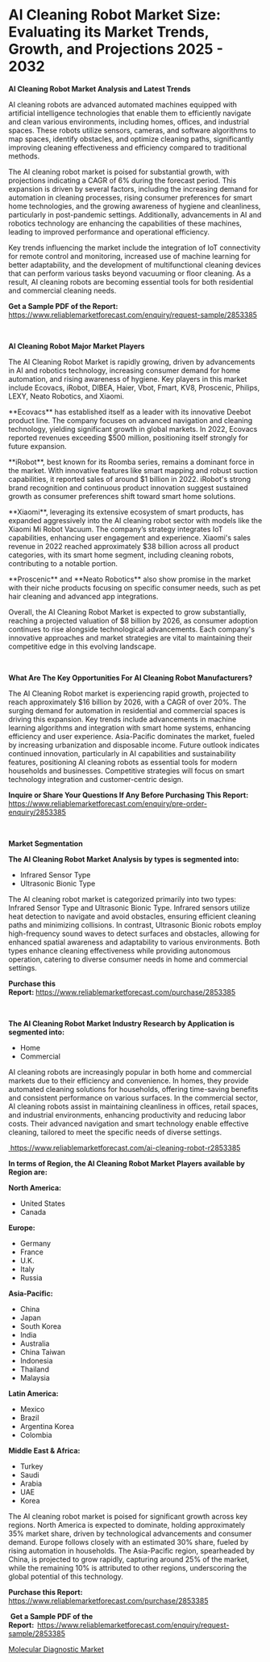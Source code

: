 <p><h1>AI Cleaning Robot Market Size: Evaluating its Market Trends, Growth, and Projections 2025 - 2032</h1></p><p><strong>AI Cleaning Robot Market Analysis and Latest Trends</strong></p>
<p><p>AI cleaning robots are advanced automated machines equipped with artificial intelligence technologies that enable them to efficiently navigate and clean various environments, including homes, offices, and industrial spaces. These robots utilize sensors, cameras, and software algorithms to map spaces, identify obstacles, and optimize cleaning paths, significantly improving cleaning effectiveness and efficiency compared to traditional methods.</p><p>The AI cleaning robot market is poised for substantial growth, with projections indicating a CAGR of 6% during the forecast period. This expansion is driven by several factors, including the increasing demand for automation in cleaning processes, rising consumer preferences for smart home technologies, and the growing awareness of hygiene and cleanliness, particularly in post-pandemic settings. Additionally, advancements in AI and robotics technology are enhancing the capabilities of these machines, leading to improved performance and operational efficiency.</p><p>Key trends influencing the market include the integration of IoT connectivity for remote control and monitoring, increased use of machine learning for better adaptability, and the development of multifunctional cleaning devices that can perform various tasks beyond vacuuming or floor cleaning. As a result, AI cleaning robots are becoming essential tools for both residential and commercial cleaning needs.</p></p>
<p><strong>Get a Sample PDF of the Report:&nbsp;</strong> <a href="https://www.reliablemarketforecast.com/enquiry/request-sample/2853385?utm_campaign=3103&utm_medium=2&utm_source=Github&utm_content=ia&utm_term=11032025&utm_id=ai-cleaning-robot">https://www.reliablemarketforecast.com/enquiry/request-sample/2853385</a></p>
<p>&nbsp;</p>
<p><strong>AI Cleaning Robot Major Market Players</strong></p>
<p><p>The AI Cleaning Robot Market is rapidly growing, driven by advancements in AI and robotics technology, increasing consumer demand for home automation, and rising awareness of hygiene. Key players in this market include Ecovacs, iRobot, DIBEA, Haier, Vbot, Fmart, KV8, Proscenic, Philips, LEXY, Neato Robotics, and Xiaomi.</p><p>**Ecovacs** has established itself as a leader with its innovative Deebot product line. The company focuses on advanced navigation and cleaning technology, yielding significant growth in global markets. In 2022, Ecovacs reported revenues exceeding $500 million, positioning itself strongly for future expansion.</p><p>**iRobot**, best known for its Roomba series, remains a dominant force in the market. With innovative features like smart mapping and robust suction capabilities, it reported sales of around $1 billion in 2022. iRobot's strong brand recognition and continuous product innovation suggest sustained growth as consumer preferences shift toward smart home solutions.</p><p>**Xiaomi**, leveraging its extensive ecosystem of smart products, has expanded aggressively into the AI cleaning robot sector with models like the Xiaomi Mi Robot Vacuum. The company’s strategy integrates IoT capabilities, enhancing user engagement and experience. Xiaomi's sales revenue in 2022 reached approximately $38 billion across all product categories, with its smart home segment, including cleaning robots, contributing to a notable portion.</p><p>**Proscenic** and **Neato Robotics** also show promise in the market with their niche products focusing on specific consumer needs, such as pet hair cleaning and advanced app integrations. </p><p>Overall, the AI Cleaning Robot Market is expected to grow substantially, reaching a projected valuation of $8 billion by 2026, as consumer adoption continues to rise alongside technological advancements. Each company's innovative approaches and market strategies are vital to maintaining their competitive edge in this evolving landscape.</p></p>
<p>&nbsp;</p>
<p><strong>What Are The Key Opportunities For AI Cleaning Robot Manufacturers?</strong></p>
<p><p>The AI Cleaning Robot market is experiencing rapid growth, projected to reach approximately $16 billion by 2026, with a CAGR of over 20%. The surging demand for automation in residential and commercial spaces is driving this expansion. Key trends include advancements in machine learning algorithms and integration with smart home systems, enhancing efficiency and user experience. Asia-Pacific dominates the market, fueled by increasing urbanization and disposable income. Future outlook indicates continued innovation, particularly in AI capabilities and sustainability features, positioning AI cleaning robots as essential tools for modern households and businesses. Competitive strategies will focus on smart technology integration and customer-centric design.</p></p>
<p><strong>Inquire or Share Your Questions If Any Before Purchasing This Report:</strong> <a href="https://www.reliablemarketforecast.com/enquiry/pre-order-enquiry/2853385?utm_campaign=3103&utm_medium=2&utm_source=Github&utm_content=ia&utm_term=11032025&utm_id=ai-cleaning-robot">https://www.reliablemarketforecast.com/enquiry/pre-order-enquiry/2853385</a></p>
<p>&nbsp;</p>
<p><strong>Market Segmentation</strong></p>
<p><strong>The AI Cleaning Robot Market Analysis by types is segmented into:</strong></p>
<p><ul><li>Infrared Sensor Type</li><li>Ultrasonic Bionic Type</li></ul></p>
<p><p>The AI cleaning robot market is categorized primarily into two types: Infrared Sensor Type and Ultrasonic Bionic Type. Infrared sensors utilize heat detection to navigate and avoid obstacles, ensuring efficient cleaning paths and minimizing collisions. In contrast, Ultrasonic Bionic robots employ high-frequency sound waves to detect surfaces and obstacles, allowing for enhanced spatial awareness and adaptability to various environments. Both types enhance cleaning effectiveness while providing autonomous operation, catering to diverse consumer needs in home and commercial settings.</p></p>
<p><strong>Purchase this Report:&nbsp;</strong><a href="https://www.reliablemarketforecast.com/purchase/2853385?utm_campaign=3103&utm_medium=2&utm_source=Github&utm_content=ia&utm_term=11032025&utm_id=ai-cleaning-robot">https://www.reliablemarketforecast.com/purchase/2853385</a></p>
<p>&nbsp;</p>
<p><strong>The AI Cleaning Robot Market Industry Research by Application is segmented into:</strong></p>
<p><ul><li>Home</li><li>Commercial</li></ul></p>
<p><p>AI cleaning robots are increasingly popular in both home and commercial markets due to their efficiency and convenience. In homes, they provide automated cleaning solutions for households, offering time-saving benefits and consistent performance on various surfaces. In the commercial sector, AI cleaning robots assist in maintaining cleanliness in offices, retail spaces, and industrial environments, enhancing productivity and reducing labor costs. Their advanced navigation and smart technology enable effective cleaning, tailored to meet the specific needs of diverse settings.</p></p>
<p><a href="https://www.reliablemarketforecast.com/ai-cleaning-robot-r2853385?utm_campaign=3103&utm_medium=2&utm_source=Github&utm_content=ia&utm_term=11032025&utm_id=ai-cleaning-robot">&nbsp;https://www.reliablemarketforecast.com/ai-cleaning-robot-r2853385</a></p>
<p><strong>In terms of Region, the AI Cleaning Robot Market Players available by Region are:</strong></p>
<p>
    <p> <strong> North America: </strong>
        <ul>
            <li>United States</li>
            <li>Canada</li>
        </ul>
        </p> 
    <p> <strong> Europe: </strong>
        <ul>
            <li>Germany</li>
            <li>France</li>
            <li>U.K.</li>
            <li>Italy</li>
            <li>Russia</li>
        </ul>
        </p> 
    <p> <strong> Asia-Pacific: </strong>
        <ul>
            <li>China</li>
            <li>Japan</li>
            <li>South Korea</li>
            <li>India</li>
            <li>Australia</li>
            <li>China Taiwan</li>
            <li>Indonesia</li>
            <li>Thailand</li>
            <li>Malaysia</li>
        </ul>
        </p> 
    <p> <strong> Latin America: </strong>
        <ul>
            <li>Mexico</li>
            <li>Brazil</li>
            <li>Argentina Korea</li>
            <li>Colombia</li>
        </ul>
        </p> 
    <p> <strong> Middle East & Africa: </strong>
        <ul>
            <li>Turkey</li>
            <li>Saudi</li>
            <li>Arabia</li>
            <li>UAE</li>
            <li>Korea</li>
        </ul>
    </p>
    </p>
<p><p>The AI cleaning robot market is poised for significant growth across key regions. North America is expected to dominate, holding approximately 35% market share, driven by technological advancements and consumer demand. Europe follows closely with an estimated 30% share, fueled by rising automation in households. The Asia-Pacific region, spearheaded by China, is projected to grow rapidly, capturing around 25% of the market, while the remaining 10% is attributed to other regions, underscoring the global potential of this technology.</p></p>
<p><strong>Purchase this Report: </strong><a href="https://www.reliablemarketforecast.com/purchase/2853385?utm_campaign=3103&utm_medium=2&utm_source=Github&utm_content=ia&utm_term=11032025&utm_id=ai-cleaning-robot">https://www.reliablemarketforecast.com/purchase/2853385</a></p>
<p>&nbsp;<strong>Get a Sample PDF of the Report:&nbsp;&nbsp;</strong><a href="https://www.reliablemarketforecast.com/enquiry/request-sample/2853385?utm_campaign=3103&utm_medium=2&utm_source=Github&utm_content=ia&utm_term=11032025&utm_id=ai-cleaning-robot">https://www.reliablemarketforecast.com/enquiry/request-sample/2853385</a></p>
<p><strong></strong></p>
<p><p><a href="https://github.com/alberthagorsuch/Market-Research-Report-List-1/blob/main/molecular-diagnostic-market.md?utm_campaign=3103&utm_medium=2&utm_source=Github&utm_content=ia&utm_term=11032025&utm_id=ai-cleaning-robot">Molecular Diagnostic Market</a></p></p>